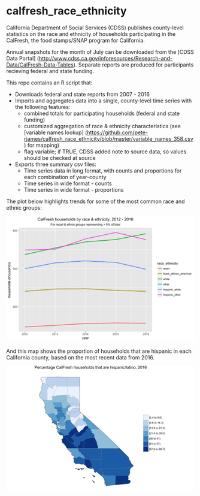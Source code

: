 # calfresh_race_ethnicity

California Department of Social Services (CDSS) publishes county-level statistics on the race and ethnicity of households participating in the CalFresh, the food stamps/SNAP program for California. 

Annual snapshots for the month of July can be downloaded from the [CDSS Data Portal] (http://www.cdss.ca.gov/inforesources/Research-and-Data/CalFresh-Data-Tables). Separate reports are produced for participants recieving federal and state funding. 

This repo contains an R script that:

* Downloads federal and state reports from 2007 - 2016 
* Imports and aggregates data into a single, county-level time series with the following features:
  * combined totals for participating households (federal and state funding)
  * customized aggregation of race & ethnicity characteristics (see [variable names lookup] (https://github.com/pete-rjames/calfresh_race_ethnicity/blob/master/variable_names_358.csv) for mapping)
  * flag variable; if TRUE, CDSS added note to source data, so values should be checked at source
* Exports three summary csv files:
  * Time series data in long format, with counts and proportions for each combination of year-county
  * Time series in wide format - counts
  * Time series in wide format - proportions
  
The plot below highlights trends for some of the most common race and ethnic groups:

![My image](https://github.com/pete-rjames/calfresh_race_ethnicity/blob/master/calfresh_ts.PNG)

And this map shows the proportion of households that are hispanic in each California county, based on the most recent data from 2016.

![My image](https://github.com/pete-rjames/calfresh_race_ethnicity/blob/master/choro_hispanic.PNG)
